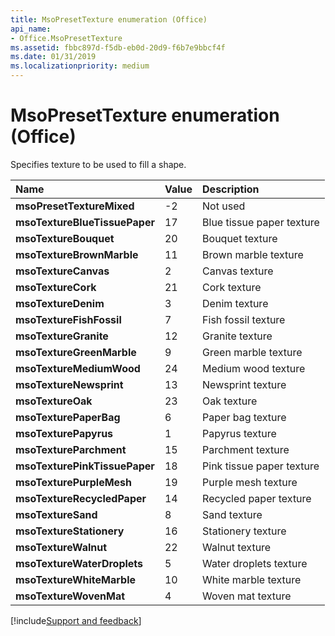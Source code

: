 ```yaml
---
title: MsoPresetTexture enumeration (Office)
api_name:
- Office.MsoPresetTexture
ms.assetid: fbbc897d-f5db-eb0d-20d9-f6b7e9bbcf4f
ms.date: 01/31/2019
ms.localizationpriority: medium
---
```



# MsoPresetTexture enumeration (Office)

Specifies texture to be used to fill a shape.

|Name|Value|Description|
|:-----|:-----|:-----|
|**msoPresetTextureMixed**|-2|Not used |
|**msoTextureBlueTissuePaper**|17|Blue tissue paper texture |
|**msoTextureBouquet**|20|Bouquet texture |
|**msoTextureBrownMarble**|11|Brown marble texture |
|**msoTextureCanvas**|2|Canvas texture |
|**msoTextureCork**|21|Cork texture |
|**msoTextureDenim**|3|Denim texture |
|**msoTextureFishFossil**|7|Fish fossil texture |
|**msoTextureGranite**|12|Granite texture |
|**msoTextureGreenMarble**|9|Green marble texture |
|**msoTextureMediumWood**|24|Medium wood texture |
|**msoTextureNewsprint**|13|Newsprint texture |
|**msoTextureOak**|23|Oak texture |
|**msoTexturePaperBag**|6|Paper bag texture |
|**msoTexturePapyrus**|1|Papyrus texture |
|**msoTextureParchment**|15|Parchment texture |
|**msoTexturePinkTissuePaper**|18|Pink tissue paper texture |
|**msoTexturePurpleMesh**|19|Purple mesh texture |
|**msoTextureRecycledPaper**|14|Recycled paper texture |
|**msoTextureSand**|8|Sand texture |
|**msoTextureStationery**|16|Stationery texture |
|**msoTextureWalnut**|22|Walnut texture |
|**msoTextureWaterDroplets**|5|Water droplets texture |
|**msoTextureWhiteMarble**|10|White marble texture |
|**msoTextureWovenMat**|4|Woven mat texture |

[!include[Support and feedback](~/includes/feedback-boilerplate.md)]